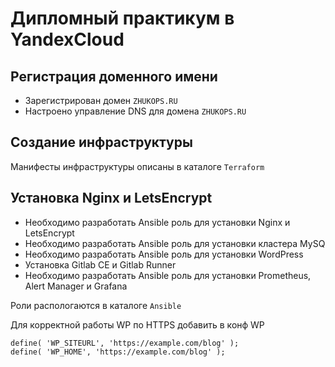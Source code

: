 # Дипломный практикум в YandexCloud

## Регистрация доменного имени

- Зарегистрирован домен `ZHUKOPS.RU`
- Настроено управление DNS для домена `ZHUKOPS.RU`

## Создание инфраструктуры

Манифесты инфраструктуры описаны в каталоге `Terraform`

## Установка Nginx и LetsEncrypt
 - Необходимо разработать Ansible роль для установки Nginx и LetsEncrypt  
 - Необходимо разработать Ansible роль для установки кластера MySQ
 - Необходимо разработать Ansible роль для установки WordPress
 - Установка Gitlab CE и Gitlab Runner
 - Необходимо разработать Ansible роль для установки Prometheus, Alert Manager и Grafana

Роли распологаются в каталоге `Ansible`

Для корректной работы WP по HTTPS добавить в конф WP
```
define( 'WP_SITEURL', 'https://example.com/blog' );
define( 'WP_HOME', 'https://example.com/blog' );
```